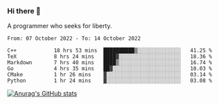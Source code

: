 ### Hi there 👋

<!--
**shejialuo/shejialuo** is a ✨ _special_ ✨ repository because its `README.md` (this file) appears on your GitHub profile.

Here are some ideas to get you started:

- 🔭 I’m currently working on ...
- 🌱 I’m currently learning ...
- 👯 I’m looking to collaborate on ...
- 🤔 I’m looking for help with ...
- 💬 Ask me about ...
- 📫 How to reach me: ...
- 😄 Pronouns: ...
- ⚡ Fun fact: ...
-->

A programmer who seeks for liberty.

<!--START_SECTION:waka-->

```text
From: 07 October 2022 - To: 14 October 2022

C++            18 hrs 53 mins  ██████████▒░░░░░░░░░░░░░░   41.25 %
TeX            8 hrs 24 mins   ████▓░░░░░░░░░░░░░░░░░░░░   18.36 %
Markdown       7 hrs 40 mins   ████▒░░░░░░░░░░░░░░░░░░░░   16.74 %
Go             4 hrs 35 mins   ██▓░░░░░░░░░░░░░░░░░░░░░░   10.03 %
CMake          1 hr 26 mins    ▓░░░░░░░░░░░░░░░░░░░░░░░░   03.14 %
Python         1 hr 24 mins    ▓░░░░░░░░░░░░░░░░░░░░░░░░   03.08 %
```

<!--END_SECTION:waka-->

[![Anurag's GitHub stats](https://github-readme-stats.vercel.app/api?username=shejialuo&show_icons=true&theme=dracula)](https://github.com/anuraghazra/github-readme-stats)
